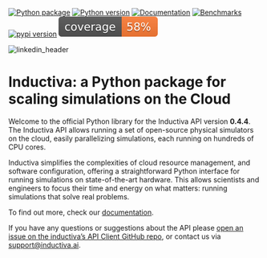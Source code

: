 
[![Python package](https://github.com/inductiva/inductiva/actions/workflows/python-package.yml/badge.svg)](https://github.com/inductiva/inductiva/actions/workflows/python-package.yml) [![Python version](https://img.shields.io/pypi/pyversions/inductiva.svg)](https://www.python.org/downloads/) [![Documentation](https://img.shields.io/badge/Documentation-blue.svg)](https://inductiva-research-labs-inductiva.readthedocs-hosted.com/en/latest/) [![Benchmarks](https://img.shields.io/badge/Benchmarks-blue.svg)](https://benchmarks.inductiva.ai) <a href="https://pypi.org/project/inductiva/"><img src="https://img.shields.io/pypi/v/inductiva" alt="pypi version"></a> ![coverage badge](https://github.com/inductiva/inductiva/blob/Inductiva-badges/badges/cov.svg)

![linkedin_header](https://user-images.githubusercontent.com/104431973/231184851-0ce34289-593e-4832-aaa2-9aae652113f5.jpg)

# Inductiva: a Python package for scaling simulations on the Cloud

Welcome to the official Python library for the Inductiva API version **0.4.4**. 
The Inductiva API allows running a set of open-source physical
simulators on the cloud, easily parallelizing simulations, each running
on hundreds of CPU cores.

Inductiva simplifies the complexities of cloud resource management, and software
configuration, offering a straightforward Python interface for running simulations
on state-of-the-art hardware. This allows scientists and engineers to focus their
time and energy on what matters: running simulations that solve real problems.

To find out more, check our [documentation](https://inductiva-research-labs-inductiva.readthedocs-hosted.com/en/latest/).


If you have any questions or suggestions about the API please [open an issue on the inductiva’s API Client GitHub repo](https://github.com/inductiva/inductiva/issues), or contact us via [support@inductiva.ai](mailto:support@inductiva.ai).
